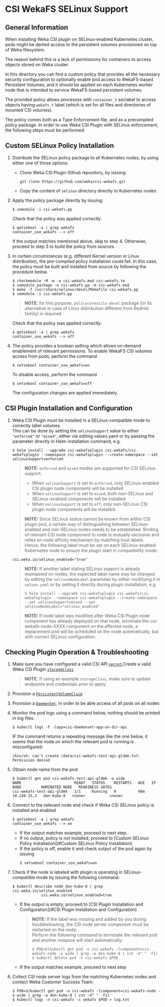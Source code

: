 # CSI WekaFS SELinux Support

## General Information
When installing Weka CSI plugin on SELinux-enabled Kubernetes cluster, pods might be denied access
to the persistent volumes provisioned on top of Weka filesystem.

The reason behind this is a lack of permissions for containers to access objects stored on Weka cluster.

In this directory you can find a custom policy that provides all the necessary security configuration to optionally 
enable pod access to WekaFS-based Persistent Volumes, and it should be applied 
on each Kubernetes worker node that is intended to service WekaFS-based persistent volumes.

The provided policy allows processes with `container_t` seclabel to access objects having `wekafs_t` label (which is set for all files and directories of mounted CSI volumes).

The policy comes both as a Type Enforcement file, and as a precompiled policy package.
In order to use Weka CSI Plugin with SELinux enforcement, the following steps must be performed:

## Custom SELinux Policy Installation
1. Distribute the SELinux policy package to all Kubernetes nodes, by using either one of those options:
   * Clone Weka CSI Plugin Github repository, by issuing
     ```shell
     git clone https://github.com/weka/csi-wekafs.git
     ```
   * Copy the content of `selinux` directory directly to Kubernetes nodes
2. Apply the policy package directly by issuing:
   ```shell
   $ semodule -i csi-wekafs.pp
   ```
   Check that the policy was applied correctly:
   ```shell
   $ getsebool -a | grep wekafs
   container_use_wekafs --> off
   ```
   If the output matches mentioned above, skip to step 4. Otherwise, proceed to step 3 to build the policy from sources.
3. In certain circumstances (e.g. different Kernel version or Linux distribution), 
   the pre-compiled policy installation could fail. In this case, the policy must be built
   and installed from source by following the procedure below.
   ```shell
   $ checkmodule -M -m -o csi-wekafs.mod csi-wekafs.te
   $ semodule_package -o csi-wekafs.pp -m csi-wekafs.mod
   $ make -f /usr/share/selinux/devel/Makefile csi-wekafs.pp
   $ semodule -i csi-wekafs.pp
   ```
   > **NOTE**: for this purpose, `policycoreutils-devel` package 
   > (or its alternative in case of Linux distribution different from RedHat family) is required

   Check that the policy was applied correctly:
   ```shell
   $ getsebool -a | grep wekafs
   container_use_wekafs --> off
   ```

4. The policy provides a boolean setting which allows on-demand enablement of relevant permissions.
   To enable WekaFS CSI volumes access from pods, perform the command
   ```shell
   $ setsebool container_use_wekafs=on
   ```
   To disable access, perform the command
   ```shell
   $ setsebool container_use_wekafs=off
   ```
   The configuration changes are applied immediately.

## CSI Plugin Installation and Configuration
1. Weka CSI Plugin must be installed in a SELinux-compatible mode to correctly label volumes.  
   This can be done by setting the `selinuxSupport` value to either `"enforced"` or `"mixed"`, either via editing values.yaml or by passing the parameter directly in Helm installation command, e.g.
   ```shell
   $ helm install --upgrade csi-wekafsplugin csi-wekafs/csi-wekafsplugin --namespace csi-wekafsplugin --create-namespace --set selinuxSupport=enforced
   ```
   > **NOTE:** `enforced` and `mixed` modes are supported for CSI SELinux support.
   > * When `selinuxSupport` is set to `enforced`, only SELinux-enabled CSI plugin node components will be installed
   > * When `selinuxSupport` is set to `mixed`, both non-SELinux and SELinux-enabled components will be installed
   > * When `selinuxSupport` is set to `off`, only non-SELinux CSI plugin node components will be installed.
   > 
   > **NOTE:** Since SELinux status cannot be known from within CSI plugin pod, 
   > a certain way of distinguishing between SELinux-enabled and non-SELinux nodes needs to be established.
   > Binding of relevant CSI node component to node is mutually exclusive and relies on node affinity mechanism by matching host labels.  
   Hence, the following label must be set on each SELinux-enabled Kubernetes node to ensure the plugin start in compatibility mode:
   ```shell
   csi.weka.io/selinux_enabled="true"
   ```
   > **NOTE:** If another label stating SELinux support is already maintained on nodes, the expected label name may be changed by editing the `selinuxNodeLabel` parameter 
   > by either modifying it in `values.yaml` or by setting it directly during plugin installation, e.g.
   > ```shell
   > $ helm install --upgrade csi-wekafsplugin csi-wekafs/csi-wekafsplugin --namespace csi-wekafsplugin --create-namespace --set selinuxSupport=mixed --set selinuxNodeLabel="selinux_enabled"
   > ```

   > **NOTE:** If node label was modified after Weka CSI Plugin node component has already 
   > deployed on that node, terminate the csi-wekafs-node-XXXX component on the affected node,
   > a replacement pod will be scheduled on the node automatically, but with correct SELinux configuration.
   
## Checking Plugin Operation & Troubleshooting
 
1. Make sure you have configured a valid CSI API [`secret`](../examples/dynamic_api/csi-wekafs-api-secret.yaml),Create a valid Weka CSI Plugin [`storageClass`](../examples/dynamic_api)  
   > **NOTE**: If using an example `storageClass`, make sure to update endpoints and credentials prior to apply 
2. Provision a [`PersistentVolumeClaim`](../examples/dynamic_api/pvc-wekafs-dir-api.yaml)
3. Provision a [`DaemonSet`](../examples/dynamic_api/csi-daemonset.app-on-dir-api.yaml), in order to be able access of all pods on all nodes
4. Monitor the pod logs using a command below, nothing should be printed in log files:
   ```shell
   $ kubectl logs -f -lapp=csi-daemonset-app-on-dir-api
   ```
   IF the command returns a repeating message like the one below, it seems that the node on which the relevant pod is running is misconfigured:
   ```shell
   /bin/sh: can't create /data/csi-wekafs-test-api-gldmk.txt: Permission denied
   ```
   
5. Obtain node name from the pod:
   ```shell
   $ kubectl get pod csi-wekafs-test-api-gldmk -o wide
   NAME                        READY   STATUS    RESTARTS   AGE   IP            NODE         NOMINATED NODE   READINESS GATES
   csi-wekafs-test-api-gldmk   1/1     Running   0          98m   10.244.15.2   don-kube-8   <none>           <none>
   ```

6. Connect to the relevant node and check if Weka CSI SELinux policy is installed and enabled
   ```shell
   $ getsebool -a | grep wekafs
   container_use_wekafs --> on
   ```
   * If the output matches example, proceed to next step. 
   * If no output, policy is not installed, proceed to [Custom SELinux Policy Installation](#Custom SELinux Policy Installation)
   * If the policy is off, enable it and check output of the pod again by issuing
     ```shell
     $ setsebool container_use_wekafs=on
     ```
7. Check if the node is labeled with plugin is operating in SELinux-compatible mode by issuing the following command:
   ```shell
   $ kubectl describe node don-kube-8 | grep csi.weka.io/selinux_enabled
                csi.weka.io/selinux_enabled=true
   ``` 
   * If the output is empty, proceed to [CSI Plugin Installation and Configuration](#CSI Plugin Installation and Configuration)
     > **NOTE:** If the label was missing and added by you during troubleshooting, the CSI node server component must be restarted on the node.  
     Perform the following command to terminate the relevant pod and another instance will start automatically:
     > ```shell
     > $ POD=$(kubectl get pod -n csi-wekafs -lcomponent=csi-wekafs-node -o wide | grep -w don-kube-8 | cut -d" " -f1)
     > $ kubectl delete pod -n csi-wekafs $POD
     >``` 
   * If the output matches example, proceed to next step
8. Collect CSI node server logs from the matching Kubernetes nodes and contact Weka Customer Success Team:
   ```shell
   $ POD=$(kubectl get pod -n csi-wekafs -lcomponent=csi-wekafs-node -o wide | grep -w don-kube-8 | cut -d" " -f1)
   $ kubectl logs -n csi-wekafs -c wekafs $POD > log.txt  
   ```

